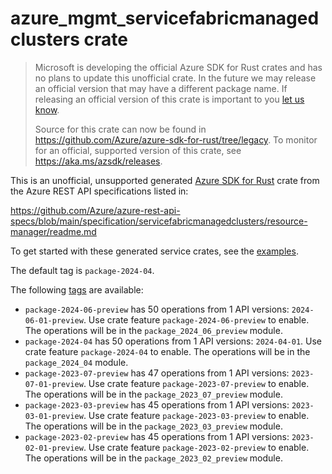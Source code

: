 # azure_mgmt_servicefabricmanagedclusters crate

> Microsoft is developing the official Azure SDK for Rust crates and has no plans to update this unofficial crate.
> In the future we may release an official version that may have a different package name.
> If releasing an official version of this crate is important to you [let us know](https://github.com/Azure/azure-sdk-for-rust/issues/new/choose).
>
> Source for this crate can now be found in <https://github.com/Azure/azure-sdk-for-rust/tree/legacy>.
> To monitor for an official, supported version of this crate, see <https://aka.ms/azsdk/releases>.

This is an unofficial, unsupported generated [Azure SDK for Rust](https://github.com/Azure/azure-sdk-for-rust/tree/legacy) crate from the Azure REST API specifications listed in:

https://github.com/Azure/azure-rest-api-specs/blob/main/specification/servicefabricmanagedclusters/resource-manager/readme.md

To get started with these generated service crates, see the [examples](https://github.com/Azure/azure-sdk-for-rust/blob/legacy/services/README.md#examples).

The default tag is `package-2024-04`.

The following [tags](https://github.com/Azure/azure-sdk-for-rust/blob/legacy/services/tags.md) are available:

- `package-2024-06-preview` has 50 operations from 1 API versions: `2024-06-01-preview`. Use crate feature `package-2024-06-preview` to enable. The operations will be in the `package_2024_06_preview` module.
- `package-2024-04` has 50 operations from 1 API versions: `2024-04-01`. Use crate feature `package-2024-04` to enable. The operations will be in the `package_2024_04` module.
- `package-2023-07-preview` has 47 operations from 1 API versions: `2023-07-01-preview`. Use crate feature `package-2023-07-preview` to enable. The operations will be in the `package_2023_07_preview` module.
- `package-2023-03-preview` has 45 operations from 1 API versions: `2023-03-01-preview`. Use crate feature `package-2023-03-preview` to enable. The operations will be in the `package_2023_03_preview` module.
- `package-2023-02-preview` has 45 operations from 1 API versions: `2023-02-01-preview`. Use crate feature `package-2023-02-preview` to enable. The operations will be in the `package_2023_02_preview` module.